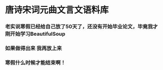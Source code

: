 # 唐诗宋词元曲文言文语料库
### 老实说寒假已经给自己放了50天了，还没有开始毕业论文，毕竟我才刚开始学习BeautifulSoup
### 如果做得出来 我再放上来 
### 寒假什么时候才能结束啊！
